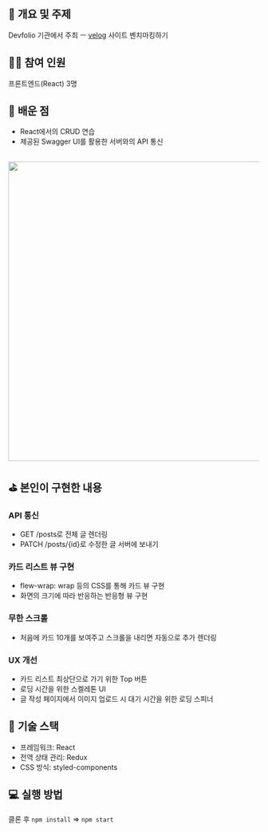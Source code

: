 ## 🧨 개요 및 주제
Devfolio 기관에서 주최 ㅡ [velog](https://velog.io/) 사이트 벤치마킹하기

## 👨‍🌾 참여 인원
프론트엔드(React) 3명

## 👘 배운 점
- React에서의 CRUD 연습
- 제공된 Swagger UI를 활용한 서버와의 API 통신




<br/>

<img src="https://user-images.githubusercontent.com/66353903/142976104-d163bec4-f0a3-468b-adfa-0f21572a8d1f.png" width="600" />



## ⛳ 본인이 구현한 내용

### API 통신
- GET /posts로 전체 글 렌더링
- PATCH /posts/{id}로 수정한 글 서버에 보내기

### 카드 리스트 뷰 구현
- flew-wrap: wrap 등의 CSS를 통해 카드 뷰 구현
- 화면의 크기에 따라 반응하는 반응형 뷰 구현

### 무한 스크롤
- 처음에 카드 10개를 보여주고 스크롤을 내리면 자동으로 추가 렌더링

### UX 개선
- 카드 리스트 최상단으로 가기 위한 Top 버튼
- 로딩 시간을 위한 스켈레톤 UI
- 글 작성 페이지에서 이미지 업로드 시 대기 시간을 위한 로딩 스피너

## 🧶 기술 스택
- 프레임워크: React
- 전역 상태 관리: Redux
- CSS 방식: styled-components


## 💻 실행 방법

클론 후 `npm install` => `npm start`
